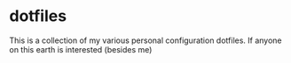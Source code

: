 # dotfiles
This is a collection of my various personal configuration dotfiles. If anyone on this earth is interested (besides me)

